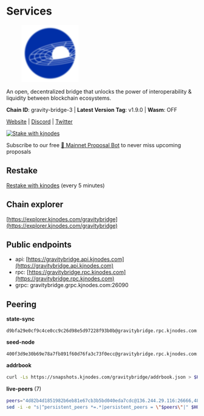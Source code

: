 # Services

<figure><img src="https://raw.githubusercontent.com/kj89/cosmos-images/main/logos/gravitybridge.png" width="150" alt=""><figcaption></figcaption></figure>

An open, decentralized bridge that unlocks the power of  interoperability & liquidity between blockchain ecosystems.

**Chain ID**: gravity-bridge-3 | **Latest Version Tag**: v1.9.0 | **Wasm**: OFF

[Website](https://www.gravitybridge.net) | [Discord](https://discord.gg/ARV8dTSjAk) | [Twitter](https://twitter.com/gravity_bridge)

[![Stake with kjnodes](https://i.ibb.co/cr44Q8j/button-stake-with-kjnodes.png)](https://restake.app/gravitybridge/gravityvaloper1nw3uavthnjwsgrrjzav2wdg9m0pw7k4fc7hvlz)

Subscribe to our free [🤖 Mainnet Proposal Bot](https://t.me/kjnodes_proposal_bot) to never miss upcoming proposals

## Restake

[Restake with kjnodes](https://restake.app/gravitybridge/gravityvaloper1nw3uavthnjwsgrrjzav2wdg9m0pw7k4fc7hvlz) (every 5 minutes)
## Chain explorer
[https://explorer.kjnodes.com/gravitybridge](https://explorer.kjnodes.com/gravitybridge)

## Public endpoints

* api: [https://gravitybridge.api.kjnodes.com](https://gravitybridge.api.kjnodes.com)
* rpc: [https://gravitybridge.rpc.kjnodes.com](https://gravitybridge.rpc.kjnodes.com)
* grpc: gravitybridge.grpc.kjnodes.com:26090

## Peering

**state-sync**

```text
d9bfa29e0cf9c4ce0cc9c26d98e5d97228f93b0b@gravitybridge.rpc.kjnodes.com:26656
```

**seed-node**

```text
400f3d9e30b69e78a7fb891f60d76fa3c73f0ecc@gravitybridge.rpc.kjnodes.com:26659
```

**addrbook**
```bash
curl -Ls https://snapshots.kjnodes.com/gravitybridge/addrbook.json > $HOME/.gravity/config/addrbook.json
```

**live-peers** (7)
```bash
peers="4d82b4d1851982b6eb81e67cb3b5bd040eda7cdc@136.244.29.116:26666,48e54221a2656616093469137ced63487f7bf456@146.56.50.55:26656,d9bfa29e0cf9c4ce0cc9c26d98e5d97228f93b0b@65.109.88.38:26656,0a8487549154b7dd96fd0af1843ecfa62246f816@18.144.134.123:26656,005263c9b18f6cbe5dd7805240535b1bcae195cb@51.195.145.104:26656,162e8994c0738fb5895e77b888718ea51d4c40d3@167.86.106.22:26656,e5362a93c6e7f686d72c8d6d98be2c7bceeb5cc3@49.12.23.149:27010"
sed -i -e "s|^persistent_peers *=.*|persistent_peers = \"$peers\"|" $HOME/.gravity/config/config.toml
```
